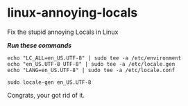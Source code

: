 # linux-annoying-locals
Fix the stupid annoying Locals in Linux


***Run these commands***
```
echo "LC_ALL=en_US.UTF-8" | sudo tee -a /etc/environment
echo "en_US.UTF-8 UTF-8" | sudo tee -a /etc/locale.gen
echo "LANG=en_US.UTF-8" | sudo tee -a /etc/locale.conf
``` 
```
sudo locale-gen en_US.UTF-8
``` 

Congrats, your got rid of it.

